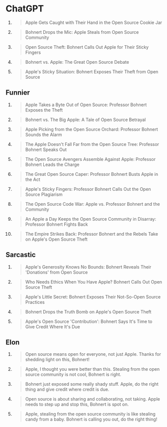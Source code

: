 # ChatGPT

1. > Apple Gets Caught with Their Hand in the Open Source Cookie Jar
1. > Bohnert Drops the Mic: Apple Steals from Open Source Community
1. > Open Source Theft: Bohnert Calls Out Apple for Their Sticky Fingers
1. > Bohnert vs. Apple: The Great Open Source Debate
1. > Apple's Sticky Situation: Bohnert Exposes Their Theft from Open Source

## Funnier

1. > Apple Takes a Byte Out of Open Source: Professor Bohnert Exposes the Theft
1. > Bohnert vs. The Big Apple: A Tale of Open Source Betrayal
1. > Apple Picking from the Open Source Orchard: Professor Bohnert Sounds the Alarm
1. > The Apple Doesn't Fall Far from the Open Source Tree: Professor Bohnert Speaks Out
1. > The Open Source Avengers Assemble Against Apple: Professor Bohnert Leads the Charge
1. > The Great Open Source Caper: Professor Bohnert Busts Apple in the Act
1. > Apple's Sticky Fingers: Professor Bohnert Calls Out the Open Source Plagiarism
1. > The Open Source Code War: Apple vs. Professor Bohnert and the Community
1. > An Apple a Day Keeps the Open Source Community in Disarray: Professor Bohnert Fights Back
1. > The Empire Strikes Back: Professor Bohnert and the Rebels Take on Apple's Open Source Theft

## Sarcastic

1. > Apple's Generosity Knows No Bounds: Bohnert Reveals Their 'Donations' from Open Source
1. > Who Needs Ethics When You Have Apple? Bohnert Calls Out Open Source Theft
1. > Apple's Little Secret: Bohnert Exposes Their Not-So-Open Source Practices
1. > Bohnert Drops the Truth Bomb on Apple's Open Source Theft
1. > Apple's Open Source 'Contribution': Bohnert Says It's Time to Give Credit Where It's Due

## Elon

1. > Open source means open for everyone, not just Apple. Thanks for shedding light on this, Bohnert!
1. > Apple, I thought you were better than this. Stealing from the open source community is not cool, Bohnert is right.
1. > Bohnert just exposed some really shady stuff. Apple, do the right thing and give credit where credit is due.
1. > Open source is about sharing and collaborating, not taking. Apple needs to step up and stop this, Bohnert is spot on.
1. > Apple, stealing from the open source community is like stealing candy from a baby. Bohnert is calling you out, do the right thing!


